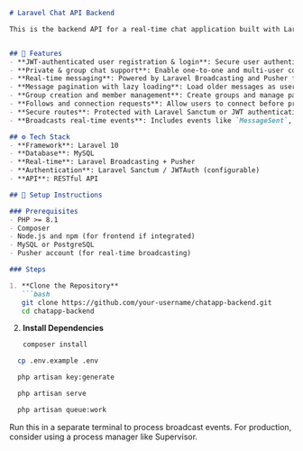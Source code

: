 ```markdown
# Laravel Chat API Backend

This is the backend API for a real-time chat application built with Laravel. It provides a robust foundation for private and group chats, user authentication, and real-time messaging using Laravel Broadcasting and Pusher.


## 📌 Features
- **JWT-authenticated user registration & login**: Secure user authentication using JWT or Laravel Sanctum.
- **Private & group chat support**: Enable one-to-one and multi-user conversations.
- **Real-time messaging**: Powered by Laravel Broadcasting and Pusher for instant message delivery.
- **Message pagination with lazy loading**: Load older messages as users scroll up.
- **Group creation and member management**: Create groups and manage participants.
- **Follows and connection requests**: Allow users to connect before private chats.
- **Secure routes**: Protected with Laravel Sanctum or JWT authentication.
- **Broadcasts real-time events**: Includes events like `MessageSent`, `GroupCreated`, etc.

## ⚙️ Tech Stack
- **Framework**: Laravel 10
- **Database**: MySQL
- **Real-time**: Laravel Broadcasting + Pusher
- **Authentication**: Laravel Sanctum / JWTAuth (configurable)
- **API**: RESTful API

## 🚀 Setup Instructions

### Prerequisites
- PHP >= 8.1
- Composer
- Node.js and npm (for frontend if integrated)
- MySQL or PostgreSQL
- Pusher account (for real-time broadcasting)

### Steps

1. **Clone the Repository**
   ```bash
   git clone https://github.com/your-username/chatapp-backend.git
   cd chatapp-backend
   ```

2. **Install Dependencies**
   ```bash
   composer install
   ```
 ```bash
   cp .env.example .env
   ```
 ```bash
   php artisan key:generate
   ```
 ```bash
   php artisan serve
   ```
 ```bash
   php artisan queue:work
   ```
   Run this in a separate terminal to process broadcast events.
   For production, consider using a process manager like Supervisor.
